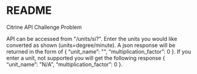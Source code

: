 # README
Citrine API Challenge Problem

API can be accessed from "/units/si?". Enter the units you would like converted as shown (units=degree/minute). A json response will be returned in the form of { “unit_name”: "", “multiplication_factor”: 0 }. If you enter a unit, not supported you will get the following response { “unit_name”: "N/A", “multiplication_factor”: 0 }.

